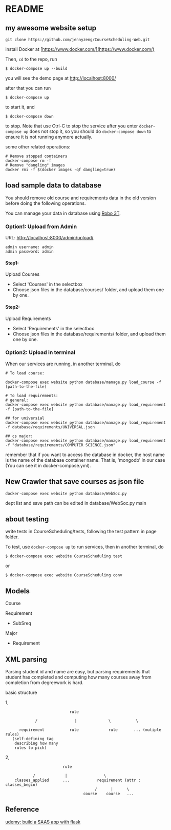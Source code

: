 # README

## my awesome website setup

```
git clone https://github.com/jennyzeng/CourseScheduling-Web.git
```

install Docker at [https://www.docker.com/](https://www.docker.com/)

Then, `cd` to the repo, run

```
$ docker-compose up --build
```

you will see the demo page at [http://localhost:8000/](http://localhost:8000/)

after that you can run 

```
$ docker-compose up
```

to start it, and 
```
$ docker-compose down
```
to stop. Note that use Ctrl-C to stop the service after you enter `docker-compose up` does not stop it, so
you should do `docker-compose down` to ensure it is not running anymore actually.

some other related operations:

```
# Remove stopped containers
docker-compose rm -f
# Remove "dangling" images
docker rmi -f $(docker images -qf dangling=true)
```
## load sample data to database
You should remove old course and requirements data in the old version before doing the following operations.

You can manage your data in database using [Robo 3T](https://robomongo.org/).

### Option1: Upload from Admin

URL: [http://localhost:8000/admin/upload/](http://localhost:8000/admin/upload/)
```
admin username: admin  
admin password: admin
```

#### Step1:

Upload Courses

- Select 'Courses' in the selectbox
- Choose json files in the database/courses/ folder, and upload them one by one.

#### Step2:

Upload Requirements

- Select  'Requirements' in the selectbox
- Choose json files in the database/requirements/ folder, and upload them one by one.

### Option2: Upload in terminal

When our services are running, in another terminal, do

```
# To load course: 

docker-compose exec website python database/manage.py load_course -f [path-to-the-file] 

# To load requirements:
# general:
docker-compose exec website python database/manage.py load_requirement -f [path-to-the-file]

## for universial
docker-compose exec website python database/manage.py load_requirement -f database/requirements/UNIVERSAL.json

## cs major:
docker-compose exec website python database/manage.py load_requirement -f "database/requirements/COMPUTER SCIENCE.json" 
```
remember that if you want to access the database in docker, the host name is the name of the database container name. 
That is, 'mongodb' in our case (You can see it in docker-compose.yml). 


## New Crawler that save courses as json file

```
docker-compose exec website python database/WebSoc.py
```
dept list and save path can be edited in database/WebSoc.py main

## about testing

write tests in CourseScheduling/tests, following the test pattern in page folder.

To test, use `docker-compose up` to run services,
then in another terminal, 
do 

```
$ docker-compose exec website CourseScheduling test
```
or 

```
$ docker-compose exec website CourseScheduling conv
```

## Models

Course

Requirement
- SubSreq

Major
- Requirement

## XML parsing 

Parsing student id and name are easy, but parsing requirements that student has completed and computing how many courses away from completion from degreework is hard.

basic structure

1,  
```                        
                            rule 
 	       
 	         /                |              \           \

      requirement           rule             rule		... (mutiple rules)
   (self-defining tag                    
    describing how many
    rules to pick)
```
2,    
```                   
                         rule
 
		    /             |                \       
    classes_applied      ...            requirement (attr : classes_begin)
                                       /      |      \
                                  course    course   ...
```

## Reference

[udemy: build a SAAS app with flask](https://www.udemy.com/the-build-a-saas-app-with-flask-course)
